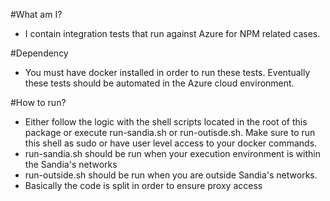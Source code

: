#What am I?

- I contain integration tests that run against Azure for NPM related cases.

#Dependency

- You must have docker installed in order to run these tests. Eventually these tests should be automated in the Azure cloud environment.

#How to run?

- Either follow the logic with the shell scripts located in the root of this package or execute run-sandia.sh or run-outisde.sh. Make sure to run this shell as sudo or have user level access to your docker commands.
- run-sandia.sh should be run when your execution environment is within the Sandia's networks
- run-outside.sh should be run when you are outside Sandia's networks.
- Basically the code is split in order to ensure proxy access
